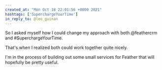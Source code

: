 ```yaml
---
created_at: "Mon Oct 18 22:01:56 +0000 2021"
hashtags: ['SuperchargeYourTime']
in_reply_to: @leo_guinan
---
```


So I asked myself how I could change my approach with both @feathercrm and #SuperchargeYourTime. 

That's when I realized both could work together quite nicely. 

I'm in the process of building out some small services for Feather that will hopefully be pretty useful.